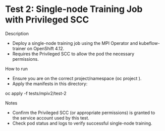 # Test 2: Single-node Training Job with Privileged SCC

Description
- Deploy a single-node training job using the MPI Operator and kubeflow-trainer on OpenShift 4.12.
- Requires the Privileged SCC to allow the pod the necessary permissions.

How to run
- Ensure you are on the correct project/namespace (oc project <namespace>).
- Apply the manifests in this directory:

oc apply -f tests/mpiv2/test-2

Notes
- Confirm the Privileged SCC (or appropriate permissions) is granted to the service account used by this test.
- Check pod status and logs to verify successful single-node training.
